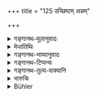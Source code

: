 +++
title = "125 उच्छिष्टम् अन्नम्"

+++

<details><summary>गङ्गानथ-मूलानुवादः</summary>

Remnants of food and worn-out clothes shall be given to him; as also the grain-refuse and old furniture.—(125)
</details>

<details><summary>मेधातिथिः</summary>

**उच्छिष्ट**शब्दो व्याख्यातार्थः । अतिथ्यादिभुक्तशिष्टम् आश्रिताय शूद्राय **दातव्यम्** । एवं **वासांसि जीर्णानि** धौतानि शुक्लानिम्। **पुलाका** असारधान्यानि । एवं **परिच्छदाः** शय्यासनादयः ॥ १०.१२६ ॥
</details>

<details><summary>गङ्गानथ-भाष्यानुवादः</summary>

The meaning of the word ‘*remnant of food*’ has been already explained. The food left after the feeding of guests and others should be given to the Śūdra servant.

Similarly ‘*worn-out clothes*’—after they have been washed white; ‘*grain refuse*’—the seedless chaffs, and ‘*furniture*’—beds and seats.—(125)
</details>

<details><summary>गङ्गानथ-टिप्पन्यः</summary>

This verse is quoted in *Varṣakriyākaumudī* (p. 571), which explains
‘*pulākāḥ*’ as ‘chaff,’—‘*paricchadāḥ*’ as ‘umbrellas, beddings and so
forth,’—and adds that the intention appears to he that all this should
be given to such *Śūdras* as are one’s servants.
</details>

<details><summary>गङ्गानथ-तुल्य-वाक्यानि</summary>

*Gautama* (10.58-59).—‘The Śūdra shall use their cast off shoes,
umbrellas, garments, and sitting mats; and shall eat the remnants of
their food.’
</details>

<details><summary>भारुचिः</summary>

> **उच्छिष्टम् अन्नं दातव्यम्**

प्रतिषिद्धार्थप्रतिप्रसवो ऽयम्, यद् उक्तम् "न शूद्राय मतिं दद्यात् नोच्छिष्टम्" । एवं च सत्य् अनाश्रितशूद्रविषयो ऽयं प्रतिषेधो द्रष्टव्यः । ब्राह्मणाश्रितशूद्रविषयो ऽस्त्व् अयं प्रतिप्रसवः प्रकरणसामर्थ्यात् ।

> **जीर्णानि वसनानि ।**

ब्राह्मणपरिभुक्तानि गृह्यन्ते ।

> **पुलाकाश् चैव धान्यानाम्**

असारद्रव्योपदेशपरम् इदम्

> **जीर्णाश् चैव परिच्छदाः  ॥ १०.१२५ ॥**

आसनशयनास्तरणोपधानादयः । एवंविधो ऽपि च ॥ १०.१२५ ॥
</details>

<details><summary>Bühler</summary>

125	The remnants of their food must be given to him, as well as their old clothes, the refuse of their grain, and their old household furniture.
</details>
